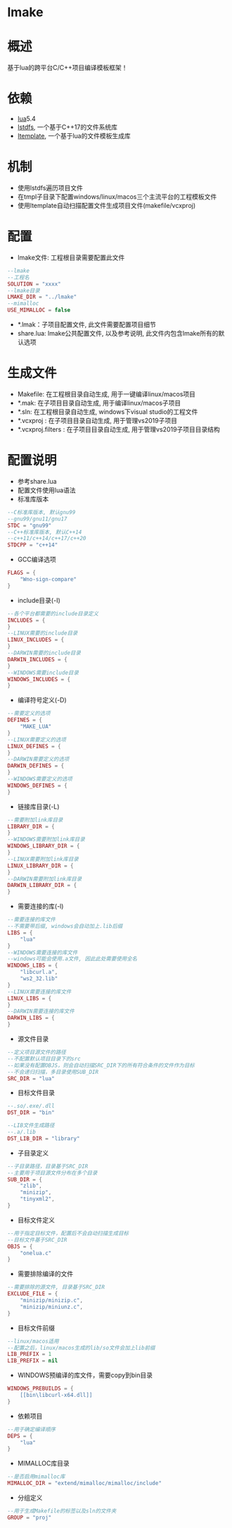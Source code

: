 # lmake

# 概述
基于lua的跨平台C/C++项目编译模板框架！

# 依赖
- [lua](https://github.com/xiyoo0812/lua.git)5.4
- [lstdfs](https://github.com/xiyoo0812/lstdfs.git), 一个基于C++17的文件系统库
- [ltemplate](https://github.com/xiyoo0812/ltemplate.git), 一个基于lua的文件模板生成库

# 机制
- 使用lstdfs遍历项目文件
- 在tmpl子目录下配置windows/linux/macos三个主流平台的工程模板文件
- 使用ltemplate自动扫描配置文件生成项目文件(makefile/vcxproj)

# 配置
- lmake文件: 工程根目录需要配置此文件
```lua
--lmake
--工程名
SOLUTION = "xxxx"
--lmake目录
LMAKE_DIR = "../lmake"
--mimalloc
USE_MIMALLOC = false
```
- *.lmak：子项目配置文件, 此文件需要配置项目细节
- share.lua: lmake公共配置文件, 以及参考说明, 此文件内包含lmake所有的默认选项

# 生成文件
- Makefile: 在工程根目录自动生成, 用于一键编译linux/macos项目
- *.mak: 在子项目目录自动生成, 用于编译linux/macos子项目
- *.sln: 在工程根目录自动生成, windows下visual studio的工程文件
- *.vcxproj : 在子项目目录自动生成, 用于管理vs2019子项目
- *.vcxproj.filters : 在子项目目录自动生成, 用于管理vs2019子项目目录结构

# 配置说明
- 参考share.lua
- 配置文件使用lua语法
- 标准库版本
```lua
--C标准库版本, 默认gnu99
--gnu99/gnu11/gnu17
STDC = "gnu99"
--C++标准库版本, 默认C++14
--c++11/c++14/c++17/c++20
STDCPP = "c++14"
```
- GCC编译选项
```lua
FLAGS = {
	"Wno-sign-compare"
}
```
- include目录(-I)
```lua
--各个平台都需要的include目录定义
INCLUDES = {
}
--LINUX需要的include目录
LINUX_INCLUDES = {
}
--DARWIN需要的include目录
DARWIN_INCLUDES = {
}
--WINDOWS需要include目录
WINDOWS_INCLUDES = {
}
```
- 编译符号定义(-D)
```lua
--需要定义的选项
DEFINES = {
	"MAKE_LUA"
}
--LINUX需要定义的选项
LINUX_DEFINES = {
}
--DARWIN需要定义的选项
DARWIN_DEFINES = {
}
--WINDOWS需要定义的选项
WINDOWS_DEFINES = {
}
```
- 链接库目录(-L)
```lua
--需要附加link库目录
LIBRARY_DIR = {
}
--WINDOWS需要附加link库目录
WINDOWS_LIBRARY_DIR = {
}
--LINUX需要附加link库目录
LINUX_LIBRARY_DIR = {
}
--DARWIN需要附加link库目录
DARWIN_LIBRARY_DIR = {
}
```
- 需要连接的库(-l)
```lua
--需要连接的库文件
--不需要带后缀, windows会自动加上.lib后缀
LIBS = {
    "lua"
}
--WINDOWS需要连接的库文件
--windows可能会使用.a文件, 因此此处需要使用全名
WINDOWS_LIBS = {
    "libcurl.a",
	"ws2_32.lib"
}
--LINUX需要连接的库文件
LINUX_LIBS = {
}
--DARWIN需要连接的库文件
DARWIN_LIBS = {
}
```
- 源文件目录
```lua
--定义项目源文件的路径
--不配置默认项目目录下的src
--如果没有配置OBJS，则会自动扫描SRC_DIR下的所有符合条件的文件作为目标
--不会递归扫描，多目录使用SUB_DIR
SRC_DIR = "lua"
```
- 目标文件目录
```lua
--.so/.exe/.dll
DST_DIR = "bin"

--LIB文件生成路径
--.a/.lib
DST_LIB_DIR = "library"
```
- 子目录定义
```lua
--子目录路径，目录基于SRC_DIR
--主要用于项目源文件分布在多个目录
SUB_DIR = {
	"zlib",
	"minizip",
	"tinyxml2",
}
```
- 目标文件定义
```lua
--用于指定目标文件，配置后不会自动扫描生成目标
--目标文件基于SRC_DIR
OBJS = {
	"onelua.c"
}
```
- 需要排除编译的文件
```lua
--需要排除的源文件, 目录基于SRC_DIR
EXCLUDE_FILE = {
	"minizip/minizip.c",
	"minizip/miniunz.c",
}
```
- 目标文件前缀
```lua
--linux/macos适用
--配置之后，linux/macos生成的lib/so文件会加上lib前缀
LIB_PREFIX = 1
LIB_PREFIX = nil
```
- WINDOWS预编译的库文件，需要copy到bin目录
```lua
WINDOWS_PREBUILDS = {
	[[bin\libcurl-x64.dll]]
}
```
- 依赖项目
```lua
--用于确定编译顺序
DEPS = {
    "lua"
}
```
- MIMALLOC库目录
```lua
--是否启用mimalloc库
MIMALLOC_DIR = "extend/mimalloc/mimalloc/include"
```
- 分组定义
```lua
--用于生成Makefile的标签以及sln的文件夹
GROUP = "proj"
```